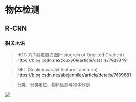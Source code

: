 # 物体检测

## R-CNN

### 相关术语
> HOG 方向梯度直方图(Histogram of Oriented Gradient)
https://blog.csdn.net/zouxy09/article/details/7929348

> SIFT (Scale-invariant feature transform)
https://blog.csdn.net/abcjennifer/article/details/7639681

> 分类、分类定位、物体检测与物体分割

![](https://img-blog.csdn.net/20160816132136353.jpg)
##
